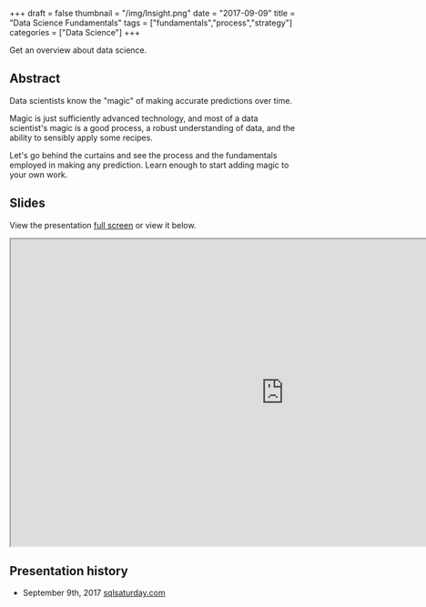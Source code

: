 +++
draft = false
thumbnail = "/img/Insight.png"
date = "2017-09-09"
title = "Data Science Fundamentals"
tags = ["fundamentals","process","strategy"]
categories = ["Data Science"]
+++

Get an overview about data science.

## Abstract
Data scientists know the "magic" of making accurate predictions over time. 

Magic is just sufficiently advanced technology, and most of a data scientist's magic is a good process, a robust understanding of data, and the ability to sensibly apply some recipes. 

Let's go behind the curtains and see the process and the fundamentals employed in making any prediction. Learn enough to start adding magic to your own work.

## Slides
View the presentation [full screen](../../datascience101) or view it below.

<iframe src="http://itsalocke.com/slides/datascience101" width="960" height="540"></iframe>

## Presentation history
- September 9th, 2017 [sqlsaturday.com](http://www.sqlsaturday.com/632/EventHome.aspx)
